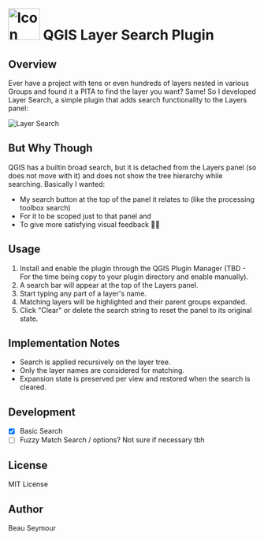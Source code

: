 # <img src="https://github.com/user-attachments/assets/45b50592-1053-4582-b9f9-45af2a5b546d" alt="Icon" width="64" height="64" /> QGIS Layer Search Plugin

## Overview
Ever have a project with tens or even hundreds of layers nested in various Groups and found it a PITA to find the layer you want? Same!
So I developed Layer Search, a simple plugin that adds search functionality to the Layers panel:

![Layer Search](https://github.com/user-attachments/assets/b42ca30f-5682-41cd-bfdc-fdb8f47a2f6d)

## But Why Though
QGIS has a builtin broad search, but it is detached from the Layers panel (so does not move with it) and does not show the tree hierarchy while searching. 
Basically I wanted:
- My search button at the top of the panel it relates to (like the processing toolbox search)
- For it to be scoped just to that panel and
- To give more satisfying visual feedback 🤷‍♂️

## Usage
1. Install and enable the plugin through the QGIS Plugin Manager (TBD - For the time being copy to your plugin directory and enable manually).
2. A search bar will appear at the top of the Layers panel.
3. Start typing any part of a layer's name.
4. Matching layers will be highlighted and their parent groups expanded.
5. Click "Clear" or delete the search string to reset the panel to its original state.

## Implementation Notes
- Search is applied recursively on the layer tree.
- Only the layer names are considered for matching.
- Expansion state is preserved per view and restored when the search is cleared.

## Development
- [x] Basic Search  
- [ ] Fuzzy Match Search / options? Not sure if necessary tbh

## License
MIT License

## Author
Beau Seymour
